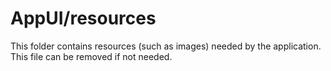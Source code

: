 # AppUI/resources

This folder contains resources (such as images) needed by the application. This file can
be removed if not needed.
